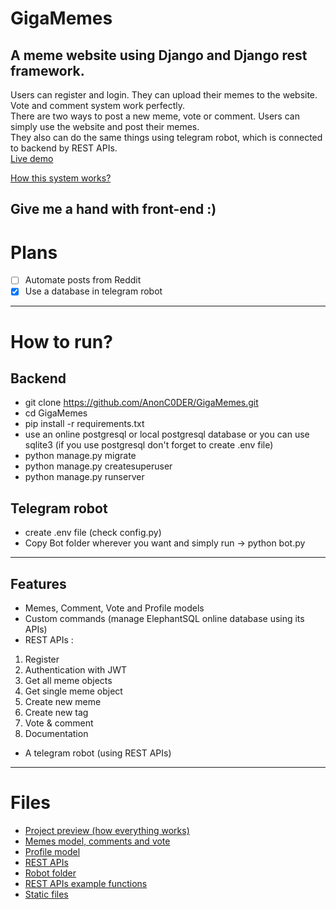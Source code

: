 # GigaMemes
## A meme website using Django and Django rest framework. <br>
Users can register and login. They can upload their memes to the website. <br>
Vote and comment system work perfectly. <br>
There are two ways to post a new meme, vote or comment. Users can simply use the website and post their memes. <br>
They also can do the same things using telegram robot, which is connected to backend by REST APIs. <br>
[Live demo](http://gigamemes.pythonanywhere.com/api/)

[How this system works?](https://github.com/AnonC0DER/GigaMemes/blob/master/ProjectPreview/GigaMemes_preview.pdf)

**Give me a hand with front-end :)**
---

# Plans 
- [ ] Automate posts from Reddit
- [x] Use a database in telegram robot

---

# How to run? 

## Backend
- git clone https://github.com/AnonC0DER/GigaMemes.git
- cd GigaMemes
- pip install -r requirements.txt
- use an online postgresql or local postgresql database or you can use sqlite3 (if you use postgresql don't forget to create .env file)
- python manage.py migrate
- python manage.py createsuperuser
- python manage.py runserver


## Telegram robot
- create .env file (check config.py)
- Copy Bot folder wherever you want and simply run -> python bot.py

---
## Features
- Memes, Comment, Vote and Profile models 
- Custom commands (manage ElephantSQL online database using its APIs)
- REST APIs :
1. Register
2. Authentication with JWT
3. Get all meme objects
4. Get single meme object
5. Create new meme
6. Create new tag
7. Vote & comment
8. Documentation 
- A telegram robot (using REST APIs)


---

# Files
- [Project preview (how everything works)](https://github.com/AnonC0DER/GigaMemes/tree/master/ProjectPreview)
- [Memes model, comments and vote](https://github.com/AnonC0DER/GigaMemes/tree/master/Memes)
- [Profile model](https://github.com/AnonC0DER/GigaMemes/tree/master/Users)
- [REST APIs](https://github.com/AnonC0DER/GigaMemes/tree/master/api)
- [Robot folder](https://github.com/AnonC0DER/GigaMemes/tree/master/Bot)
- [REST APIs example functions](https://github.com/AnonC0DER/GigaMemes/tree/master/api_examples_python)
- [Static files](https://github.com/AnonC0DER/GigaMemes/tree/master/static/)

